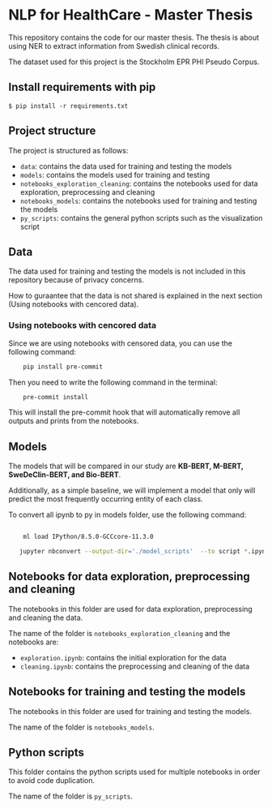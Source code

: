 # NLP for HealthCare - Master Thesis

This repository contains the code for our master thesis. The thesis is about using NER to extract information from Swedish clinical records.

The dataset used for this project is the Stockholm EPR PHI Pseudo Corpus.

## Install requirements with pip
`$ pip install -r requirements.txt`

## Project structure

The project is structured as follows:

- `data`: contains the data used for training and testing the models
- `models`: contains the models used for training and testing
- `notebooks_exploration_cleaning`: contains the notebooks used for data exploration, preprocessing and cleaning
- `notebooks_models`: contains the notebooks used for training and testing the models
- `py_scripts`: contains the general python scripts such as the visualization script

## Data

The data used for training and testing the models is not included in this repository because of privacy concerns.

How to guraantee that the data is not shared is explained in the next section (Using notebooks with cencored data).

### Using notebooks with cencored data

Since we are using notebooks with censored data, you can use the following command:

```bash
    pip install pre-commit
```

Then you need to write the following command in the terminal:

```bash
    pre-commit install
```

This will install the pre-commit hook that will automatically remove all outputs and prints from the notebooks.

## Models

The models that will be compared in our study are **KB-BERT, M-BERT, SweDeClin-BERT, and Bio-BERT**.

Additionally, as a simple baseline, we will implement a model that only will predict the most frequently occurring entity of each class.

To convert all ipynb to py in models folder, use the following command:

```bash

    ml load IPython/8.5.0-GCCcore-11.3.0

   jupyter nbconvert --output-dir='./model_scripts'  --to script *.ipynb
```

## Notebooks for data exploration, preprocessing and cleaning

The notebooks in this folder are used for data exploration, preprocessing and cleaning the data.

The name of the folder is `notebooks_exploration_cleaning` and the notebooks are:

- `exploration.ipynb`: contains the initial exploration for the data
- `cleaning.ipynb`: contains the preprocessing and cleaning of the data

## Notebooks for training and testing the models

The notebooks in this folder are used for training and testing the models.

The name of the folder is `notebooks_models`.

## Python scripts

This folder contains the python scripts used for multiple notebooks in order to avoid code duplication.

The name of the folder is `py_scripts`.